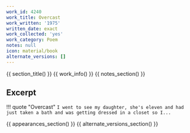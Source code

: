 ```yaml
---
work_id: 4240
work_title: Overcast
work_written: '1975'
written_date: exact
work_collected: 'yes'
work_category: Poem
notes: null
icon: material/book
alternate_versions: []
---
```


{{ section_title() }}
{{ work_info() }}
{{ notes_section() }}
## Excerpt
!!! quote "Overcast"
    ```
    I went to see my daughter,
    she's eleven and had just
    taken a bath and was getting
    dressed in a closet so I...
    ```

{{ appearances_section() }}
{{ alternate_versions_section() }}